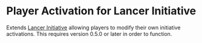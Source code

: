 # Player Activation for Lancer Initiative

Extends [Lancer Initiative](https://github.com/BoltsJ/lancer-initiative) allowing players to modify their own initiative activations. This requires version 0.5.0 or later in order to function.

